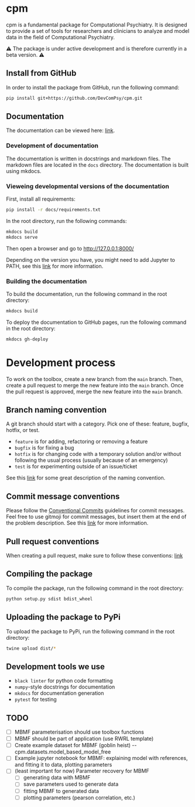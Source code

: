 # cpm

cpm is a fundamental package for Computational Psychiatry. It is designed to provide a set of tools for researchers and clinicians to analyze and model data in the field of Computational Psychiatry.

:warning: The package is under active development and is therefore currently in a beta version. :warning:

## Install from GitHub

In order to install the package from GitHub, run the following command:

```bash
pip install git+https://github.com/DevComPsy/cpm.git
```

## Documentation

The documentation can be viewed here: [link](https://devcompsy.github.io/cpm/).

### Development of documentation

The documentation is written in docstrings and markdown files. The markdown files are located in the `docs` directory. The documentation is built using mkdocs.

### Vieweing developmental versions of the documentation

First, install all requirements:

```bash
pip install -r docs/requirements.txt
```

In the root directory, run the following commands:

```bash
mkdocs build
mkdocs serve
```

Then open a browser and go to <http://127.0.0.1:8000/>

Depending on the version you have, you might need to add Jupyter to PATH, see this [link](https://github.com/jupyter/nbconvert/issues/1773#issuecomment-1283852572) for more information.

### Building the documentation

To build the documentation, run the following command in the root directory:

```bash
mkdocs build
```

To deploy the documentation to GitHub pages, run the following command in the root directory:

```bash
mkdocs gh-deploy
```

# Development process

To work on the toolbox, create a new branch from the `main` branch. Then, create a pull request to merge the new feature into the `main` branch. Once the pull request is approved, merge the new feature into the `main` branch.

## Branch naming convention

A git branch should start with a category. Pick one of these: feature, bugfix, hotfix, or test.

* `feature` is for adding, refactoring or removing a feature
* `bugfix` is for fixing a bug
* `hotfix` is for changing code with a temporary solution and/or without following the usual process (usually because of an emergency)
* `test` is for experimenting outside of an issue/ticket

See this [link](https://dev.to/couchcamote/git-branching-name-convention-cch) for some great description of the naming convention.

## Commit message conventions

Please follow the [Conventional Commits](https://www.conventionalcommits.org/en/v1.0.0/#summary) guidelines for commit messages.
Feel free to use gitmoji for commit messages, but insert them at the end of the problem description.
See this [link](https://gitmoji.dev/) for more information.

## Pull request conventions

When creating a pull request, make sure to follow these conventions: [link](https://github.blog/2015-01-21-how-to-write-the-perfect-pull-request/)

## Compiling the package

To compile the package, run the following command in the root directory:

```bash
python setup.py sdist bdist_wheel
```

## Uploading the package to PyPi

To upload the package to PyPi, run the following command in the root directory:

```bash
twine upload dist/*
```

## Development tools we use

* `black linter` for python code formatting
* `numpy`-style docstrings for documentation
* `mkdocs` for documentation generation
* `pytest` for testing

## TODO

* [ ] MBMF parameterisation should use toolbox functions
* [ ] MBMF should be part of application (use RWRL template)
* [ ] Create example dataset for MBMF (goblin heist) -- cpm.datasets.model_based_model_free
* [ ] Example jupyter notebook for MBMF: explaining model with references, and fitting it to data, plotting parameters
* [ ] (least important for now) Parameter recovery for MBMF
  * [ ] generating data with MBMF
  * [ ] save parameters used to generate data
  * [ ] fitting MBMF to generated data
  * [ ] plotting parameters (pearson correlation, etc.)
